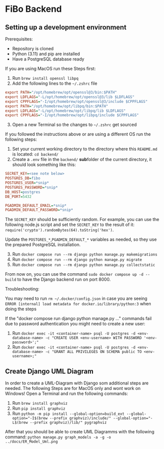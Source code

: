 # FiBo Backend

## Setting up a development environment
Prerequisites:
- Repository is cloned
- Python (3.11) and pip are installed
- Have a PostgreSQL database ready

If you are using MacOS run these Steps first:
1. Run `brew install openssl libpq`
2. Add the following lines to the `~/.zshrc` file
```ini
export PATH="/opt/homebrew/opt/openssl@3/bin:$PATH"
export LDFLAGS="-L/opt/homebrew/opt/openssl@3/lib $LDFLAGS"
export CPPFLAGS="-I/opt/homebrew/opt/openssl@3/include $CPPFLAGS"
export PATH="/opt/homebrew/opt/libpq/bin:$PATH"
export LDFLAGS="-L/opt/homebrew/opt/libpq/lib $LDFLAGS"
export CPPFLAGS="-I/opt/homebrew/opt/libpq/include $CPPFLAGS"
```
3. Open a new Terminal so the changes to `~/.zshrc` get sourced

If you followed the instructions above or are using a different OS run the following steps:
1. Set your current working directory to the directory where this `README.md` is located: `cd backend/`
2. Create a `.env` file in the `backend/` **sub**folder of the current directory, it should look something like this:
```ini
SECRET_KEY=<see note below>
POSTGRES_DB=fibo
POSTGRES_USER=*snip*
POSTGRES_PASSWORD=*snip*
DB_HOST=postgres
DB_PORT=5432

PGADMIN_DEFAULT_EMAIL=*snip*
PGADMIN_DEFAULT_PASSWORD=*snip*
```
The `SECRET_KEY` should be sufficiently random. For example, you can use the following node.js script and set the `SECRET_KEY` to the result of it: `require('crypto').randomBytes(64).toString('hex')`.

Update the `POSTGRES_*`,`PGADMIN_DEFAULT_*` variables as needed, so they use the prepared PostgreSQL installation.

3. Run `docker compose run --rm django python manage.py makemigrations`
4. Run `docker compose run --rm django python manage.py migrate`
5. Run `docker compose run --rm django python manage.py collectstatic`

From now on, you can use the command `sudo docker compose up -d --build` to have the Django backend run on port 8000.

Troubleshooting:

You may need to run `rm ~/.docker/config.json` in case you are seeing `ERROR [internal] load metadata for docker.io/library/python:3` when doing the steps

If the "docker compose run django python manage.py ..." commands fail due to password authentication you might need to create a new user:

1. Run `docker exec -it <container-name> psql -U postgres -d <env-database-name> -c "CREATE USER <env-username> WITH PASSWORD '<env-password>';"`
2. Run `docker exec -it <container-name> psql -U postgres -d <env-database-name> -c "GRANT ALL PRIVILEGES ON SCHEMA public TO <env-username>;"`


## Create Django UML Diagram
In order to create a UML-Diagram with Django som additional steps are needed.
The following Steps are for MacOS only and wont work on Windows!
Open a Terminal and run the following commands:
1. Run `brew install graphviz`
2. Run `pip install graphviz`
3. Run `python -m pip install --global-option=build_ext --global-option="-I$(brew --prefix graphviz)/include/" --global-option="-L$(brew --prefix graphviz)/lib/" pygraphviz`

After that you should be able to create UML Diagramms with the following command:
`python manage.py graph_models -a -g -o ../docs/ER_Model_Uml.png`